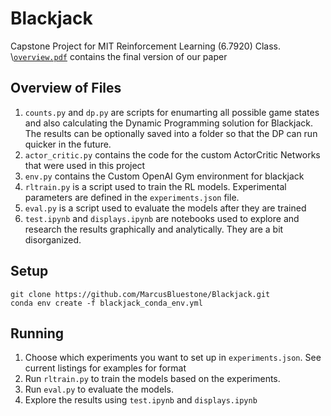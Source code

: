 # Blackjack
Capstone Project for MIT Reinforcement Learning (6.7920) Class. 
\\[`overview.pdf`](overview.pdf) contains the final version of our paper

## Overview of Files
1. `counts.py` and `dp.py` are scripts for enumarting all possible game states and also calculating the Dynamic Programming solution for Blackjack. The results can be optionally saved into a folder so that the DP can run quicker in the future.
2. `actor_critic.py` contains the code for the custom ActorCritic Networks that were used in this project
3. `env.py` contains the Custom OpenAI Gym environment for blackjack
4. `rltrain.py` is a script used to train the RL models. Experimental parameters are defined in the `experiments.json` file. 
5. `eval.py` is a script used to evaluate the models after they are trained
6. `test.ipynb` and `displays.ipynb` are notebooks used to explore and research the results graphically and analytically. They are a bit disorganized. 

## Setup
```
git clone https://github.com/MarcusBluestone/Blackjack.git
conda env create -f blackjack_conda_env.yml
```

## Running 
1. Choose which experiments you want to set up in `experiments.json`. See current listings for examples for format
2. Run `rltrain.py` to train the models based on the experiments.
3. Run `eval.py` to evaluate the models.
4. Explore the results using `test.ipynb` and `displays.ipynb`
 


